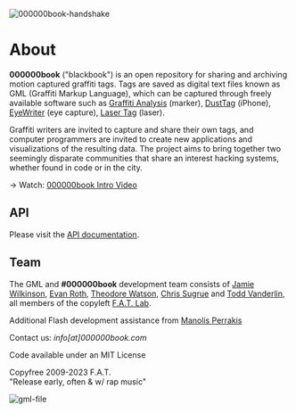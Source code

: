 ![000000book-handshake](https://000000book.com/images/000000book-handshake.jpg)

# About

**000000book** ("blackbook") is an open repository for sharing and archiving motion captured graffiti tags. Tags are saved as digital text files known as GML (Graffiti Markup Language), which can be captured through freely available software such as [Graffiti Analysis](http://graffitianalysis.com) (marker), [DustTag](http://graffitianalysis.com/iphone) (iPhone), [EyeWriter](http://eyewriter.org) (eye capture), [Laser Tag](http://graffitiresearchlab.com/?page_id=76) (laser).

Graffiti writers are invited to capture and share their own tags, and computer programmers are invited to create new applications and visualizations of the resulting data. The project aims to bring together two seemingly disparate communities that share an interest hacking systems, whether found in code or in the city.

→ Watch: [000000book Intro Video](http://vimeo.com/8072358)

## API

Please visit the [API documentation](http://jamiedubs.com/wikis/blackbook/).

## Team

The GML and **#000000book** development team consists of [Jamie Wilkinson](http://jamiedubs.com),
[Evan Roth](http://evan-roth.com), [Theodore Watson](http://www.theowatson.com),
[Chris Sugrue](http://csugrue.com/) and [Todd Vanderlin](http://toddvanderlin.com/),
all members of the copyleft [F.A.T. Lab](http://fffff.at).

Additional Flash development assistance from [Manolis Perrakis](http://art.manorius.com/)

Contact us: _info[at]000000book.com_

Code available under an MIT License

Copyfree 2009-2023 F.A.T.<br />
"Release early, often & w/ rap music"

![gml-file](https://000000book.com/images/gml-file.png)

